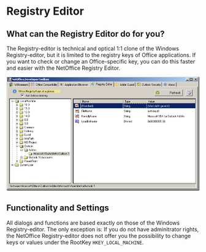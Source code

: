# Registry Editor

## What can the Registry Editor do for you?

The Registry-editor is technical and optical 1:1 clone of the Windows
Registry-editor, but it is limited to the registry keys of Office applications.
If you want to check or change an Office-specific key, you can do this faster
and easier with the NetOffice Registry Editor.

![Toolbox - Registry Editor](assets/RegistryEditor.png)

## Functionality and Settings

All dialogs and functions are based exactly on those of the Windows
Registry-editor. The only exception is: If you do not have adminitrator rights,
the NetOffice Registry-editor does not offer you the possibility to change keys
or values under the RootKey `HKEY_LOCAL_MACHINE`.
